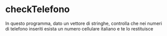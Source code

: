 # checkTelefono

In questo programma, dato un vettore di stringhe, controlla che nei numeri di telefono inseriti esista un numero cellulare italiano e te lo restituisce
